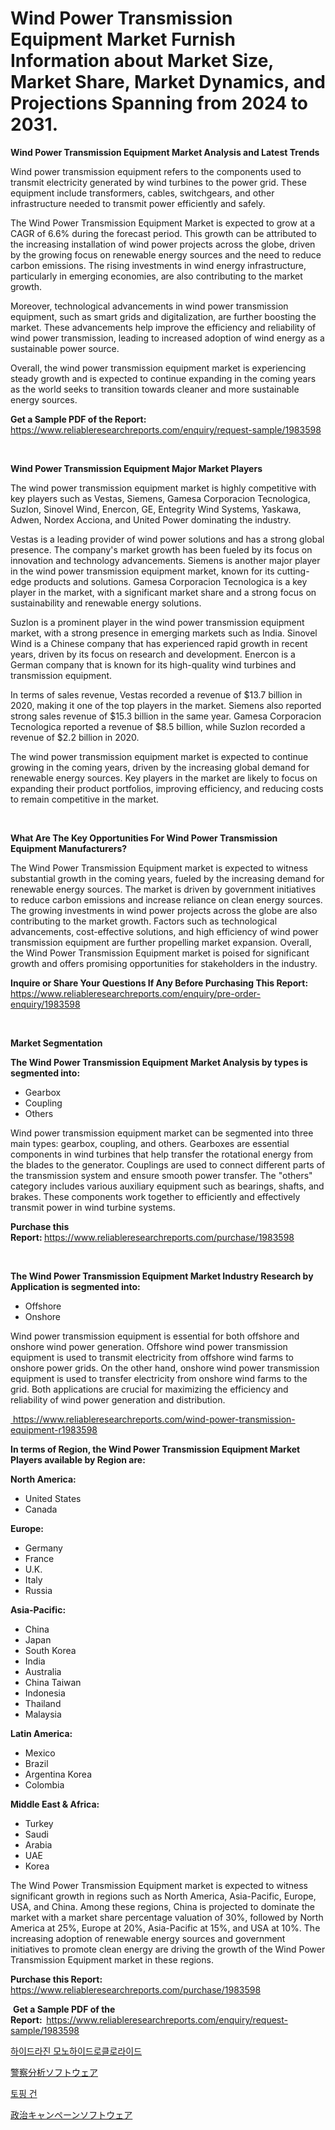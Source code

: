 <p><h1>Wind Power Transmission Equipment Market Furnish Information about Market Size, Market Share, Market Dynamics, and Projections Spanning from 2024 to 2031.</h1></p><p><strong>Wind Power Transmission Equipment Market Analysis and Latest Trends</strong></p>
<p><p>Wind power transmission equipment refers to the components used to transmit electricity generated by wind turbines to the power grid. These equipment include transformers, cables, switchgears, and other infrastructure needed to transmit power efficiently and safely.</p><p>The Wind Power Transmission Equipment Market is expected to grow at a CAGR of 6.6% during the forecast period. This growth can be attributed to the increasing installation of wind power projects across the globe, driven by the growing focus on renewable energy sources and the need to reduce carbon emissions. The rising investments in wind energy infrastructure, particularly in emerging economies, are also contributing to the market growth.</p><p>Moreover, technological advancements in wind power transmission equipment, such as smart grids and digitalization, are further boosting the market. These advancements help improve the efficiency and reliability of wind power transmission, leading to increased adoption of wind energy as a sustainable power source.</p><p>Overall, the wind power transmission equipment market is experiencing steady growth and is expected to continue expanding in the coming years as the world seeks to transition towards cleaner and more sustainable energy sources.</p></p>
<p><strong>Get a Sample PDF of the Report:&nbsp;</strong> <a href="https://www.reliableresearchreports.com/enquiry/request-sample/1983598">https://www.reliableresearchreports.com/enquiry/request-sample/1983598</a></p>
<p>&nbsp;</p>
<p><strong>Wind Power Transmission Equipment Major Market Players</strong></p>
<p><p>The wind power transmission equipment market is highly competitive with key players such as Vestas, Siemens, Gamesa Corporacion Tecnologica, Suzlon, Sinovel Wind, Enercon, GE, Entegrity Wind Systems, Yaskawa, Adwen, Nordex Acciona, and United Power dominating the industry. </p><p>Vestas is a leading provider of wind power solutions and has a strong global presence. The company's market growth has been fueled by its focus on innovation and technology advancements. Siemens is another major player in the wind power transmission equipment market, known for its cutting-edge products and solutions. Gamesa Corporacion Tecnologica is a key player in the market, with a significant market share and a strong focus on sustainability and renewable energy solutions.</p><p>Suzlon is a prominent player in the wind power transmission equipment market, with a strong presence in emerging markets such as India. Sinovel Wind is a Chinese company that has experienced rapid growth in recent years, driven by its focus on research and development. Enercon is a German company that is known for its high-quality wind turbines and transmission equipment.</p><p>In terms of sales revenue, Vestas recorded a revenue of $13.7 billion in 2020, making it one of the top players in the market. Siemens also reported strong sales revenue of $15.3 billion in the same year. Gamesa Corporacion Tecnologica reported a revenue of $8.5 billion, while Suzlon recorded a revenue of $2.2 billion in 2020.</p><p>The wind power transmission equipment market is expected to continue growing in the coming years, driven by the increasing global demand for renewable energy sources. Key players in the market are likely to focus on expanding their product portfolios, improving efficiency, and reducing costs to remain competitive in the market.</p></p>
<p>&nbsp;</p>
<p><strong>What Are The Key Opportunities For Wind Power Transmission Equipment Manufacturers?</strong></p>
<p><p>The Wind Power Transmission Equipment market is expected to witness substantial growth in the coming years, fueled by the increasing demand for renewable energy sources. The market is driven by government initiatives to reduce carbon emissions and increase reliance on clean energy sources. The growing investments in wind power projects across the globe are also contributing to the market growth. Factors such as technological advancements, cost-effective solutions, and high efficiency of wind power transmission equipment are further propelling market expansion. Overall, the Wind Power Transmission Equipment market is poised for significant growth and offers promising opportunities for stakeholders in the industry.</p></p>
<p><strong>Inquire or Share Your Questions If Any Before Purchasing This Report:</strong> <a href="https://www.reliableresearchreports.com/enquiry/pre-order-enquiry/1983598">https://www.reliableresearchreports.com/enquiry/pre-order-enquiry/1983598</a></p>
<p>&nbsp;</p>
<p><strong>Market Segmentation</strong></p>
<p><strong>The Wind Power Transmission Equipment Market Analysis by types is segmented into:</strong></p>
<p><ul><li>Gearbox</li><li>Coupling</li><li>Others</li></ul></p>
<p><p>Wind power transmission equipment market can be segmented into three main types: gearbox, coupling, and others. Gearboxes are essential components in wind turbines that help transfer the rotational energy from the blades to the generator. Couplings are used to connect different parts of the transmission system and ensure smooth power transfer. The "others" category includes various auxiliary equipment such as bearings, shafts, and brakes. These components work together to efficiently and effectively transmit power in wind turbine systems.</p></p>
<p><strong>Purchase this Report:&nbsp;</strong><a href="https://www.reliableresearchreports.com/purchase/1983598">https://www.reliableresearchreports.com/purchase/1983598</a></p>
<p>&nbsp;</p>
<p><strong>The Wind Power Transmission Equipment Market Industry Research by Application is segmented into:</strong></p>
<p><ul><li>Offshore</li><li>Onshore</li></ul></p>
<p><p>Wind power transmission equipment is essential for both offshore and onshore wind power generation. Offshore wind power transmission equipment is used to transmit electricity from offshore wind farms to onshore power grids. On the other hand, onshore wind power transmission equipment is used to transfer electricity from onshore wind farms to the grid. Both applications are crucial for maximizing the efficiency and reliability of wind power generation and distribution.</p></p>
<p><a href="https://www.reliableresearchreports.com/wind-power-transmission-equipment-r1983598">&nbsp;https://www.reliableresearchreports.com/wind-power-transmission-equipment-r1983598</a></p>
<p><strong>In terms of Region, the Wind Power Transmission Equipment Market Players available by Region are:</strong></p>
<p>
    <p> <strong> North America: </strong>
        <ul>
            <li>United States</li>
            <li>Canada</li>
        </ul>
        </p> 
    <p> <strong> Europe: </strong>
        <ul>
            <li>Germany</li>
            <li>France</li>
            <li>U.K.</li>
            <li>Italy</li>
            <li>Russia</li>
        </ul>
        </p> 
    <p> <strong> Asia-Pacific: </strong>
        <ul>
            <li>China</li>
            <li>Japan</li>
            <li>South Korea</li>
            <li>India</li>
            <li>Australia</li>
            <li>China Taiwan</li>
            <li>Indonesia</li>
            <li>Thailand</li>
            <li>Malaysia</li>
        </ul>
        </p> 
    <p> <strong> Latin America: </strong>
        <ul>
            <li>Mexico</li>
            <li>Brazil</li>
            <li>Argentina Korea</li>
            <li>Colombia</li>
        </ul>
        </p> 
    <p> <strong> Middle East & Africa: </strong>
        <ul>
            <li>Turkey</li>
            <li>Saudi</li>
            <li>Arabia</li>
            <li>UAE</li>
            <li>Korea</li>
        </ul>
    </p>
    </p>
<p><p>The Wind Power Transmission Equipment market is expected to witness significant growth in regions such as North America, Asia-Pacific, Europe, USA, and China. Among these regions, China is projected to dominate the market with a market share percentage valuation of 30%, followed by North America at 25%, Europe at 20%, Asia-Pacific at 15%, and USA at 10%. The increasing adoption of renewable energy sources and government initiatives to promote clean energy are driving the growth of the Wind Power Transmission Equipment market in these regions.</p></p>
<p><strong>Purchase this Report: </strong><a href="https://www.reliableresearchreports.com/purchase/1983598">https://www.reliableresearchreports.com/purchase/1983598</a></p>
<p>&nbsp;<strong>Get a Sample PDF of the Report:&nbsp;&nbsp;</strong><a href="https://www.reliableresearchreports.com/enquiry/request-sample/1983598">https://www.reliableresearchreports.com/enquiry/request-sample/1983598</a></p>
<p><strong></strong></p>
<p><p><a href="https://medium.com/@delaneywill28/%ED%95%98%EC%9D%B4%EB%93%9C%EB%9D%BC%EC%A7%84-%EB%AA%A8%EB%85%B8%ED%95%98%EC%9D%B4%EB%93%9C%EB%A1%9C%ED%81%B4%EB%A1%9C%EB%9D%BC%EC%9D%B4%EB%93%9C-%EC%8B%9C%EC%9E%A5-%EA%B2%BD%EC%9F%81-%EB%B6%84%EC%84%9D-%EC%8B%9C%EC%9E%A5-%EB%8F%99%ED%96%A5-%EB%B0%8F-2031%EB%85%84%EA%B9%8C%EC%A7%80%EC%9D%98-%EC%98%88%EC%B8%A1-4c252e34ab19">하이드라진 모노하이드로클로라이드</a></p><p><a href="https://github.com/luffiazaza/Market-Research-Report-List-1/blob/main/516609145247.md">警察分析ソフトウェア</a></p><p><a href="https://medium.com/@fly879567/%ED%86%A0%ED%95%91-%EA%B1%B4-%EC%8B%9C%EC%9E%A5-%EC%A1%B0%EC%82%AC-%EB%B3%B4%EA%B3%A0%EC%84%9C-%EC%97%AD%EC%82%AC-%EB%B0%8F-2024%EB%85%84%EB%B6%80%ED%84%B0-2031%EB%85%84%EA%B9%8C%EC%A7%80%EC%9D%98-%EC%98%88%EC%B8%A1-8dd0240ec42d">토핑 건</a></p><p><a href="https://github.com/avbqbctihcbe2/Market-Research-Report-List-1/blob/main/624523645246.md">政治キャンペーンソフトウェア</a></p></p>